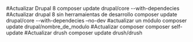 #Actualizar Drupal 8
composer update drupal/core --with-dependecies
#Actualizar drupal 8 sin herramaientas de desarrollo
composer update drupal/core --with-dependecies –no-dev
#actualizar un módulo
composer update drupal/nombre_de_modulo
#Actualizar composer
composer self-update
#Actualizar drush
composer update drush/drush
